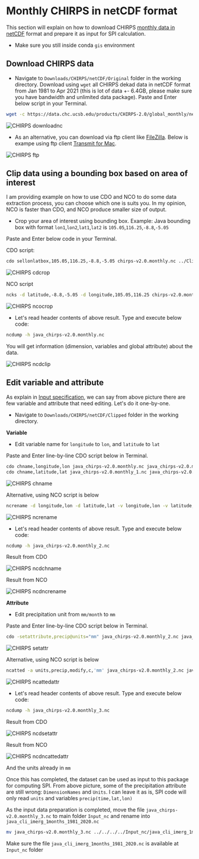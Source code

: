 # Monthly CHIRPS in netCDF format

This section will explain on how to download CHIRPS [monthly data in netCDF](https://data.chc.ucsb.edu/products/CHIRPS-2.0/global_monthly/netcdf/) format and prepare it as input for SPI calculation.

* Make sure you still inside conda `gis` environment


## Download CHIRPS data

* Navigate to `Downloads/CHIRPS/netCDF/Original` folder in the working directory. Download using `wget` all CHIRPS dekad data in netCDF format from Jan 1981 to Apr 2021 (this is lot of data +- 6.4GB, please make sure you have bandwidth and unlimited data package). Paste and Enter below script in your Terminal.

```bash
wget -c https://data.chc.ucsb.edu/products/CHIRPS-2.0/global_monthly/netcdf/chirps-v2.0.monthly.nc
```

![CHIRPS downloadnc](./img/chirps-downloadnc.png)

* As an alternative, you can download via ftp client like [FileZilla](https://filezilla-project.org). Below is exampe using ftp client [Transmit for Mac](https://www.panic.com/transmit/).

![CHIRPS ftp](./img/chirps-ftp.png)


## Clip data using a bounding box based on area of interest

I am providing example on how to use CDO and NCO to do some data extraction process, you can choose which one is suits you. In my opinion, NCO is faster than CDO, and NCO produce smaller size of output.

* Crop your area of interest using bounding box. 
	Example: Java bounding box with format `lon1`,`lon2`,`lat1`,`lat2` is `105.05`,`116.25`,`-8.8`,`-5.05`

Paste and Enter below code in your Terminal.

CDO script:

``` bash
cdo sellonlatbox,105.05,116.25,-8.8,-5.05 chirps-v2.0.monthly.nc ../Clipped/java_chirps-v2.0.monthly.nc
```

![CHIRPS cdcrop](./img/chirps-cdocrop.png)

NCO script

``` bash
ncks -d latitude,-8.8,-5.05 -d longitude,105.05,116.25 chirps-v2.0.monthly.nc -O ../Clipped/java_chirps-v2.0.monthly.nc
```

![CHIRPS ncocrop](./img/chirps-ncocrop.png)

* Let's read header contents of above result. Type and execute below code:

``` bash
ncdump -h java_chirps-v2.0.monthly.nc
```

You will get information (dimension, variables and global attribute) about the data.

![CHIRPS ncdclip](./img/chirps-ncdclip.png)


## Edit variable and attribute

As explain in [Input specification](../rainfall/#input-specification), we can say from above picture there are few variable and attribute that need editing. Let's do it one-by-one.

* Navigate to `Downloads/CHIRPS/netCDF/Clipped` folder in the working directory.

**Variable**

* Edit variable name for `longitude` to `lon`, and `latitude` to `lat`

Paste and Enter line-by-line CDO script below in Terminal.

``` bash
cdo chname,longitude,lon java_chirps-v2.0.monthly.nc java_chirps-v2.0.monthly_1.nc
cdo chname,latitude,lat java_chirps-v2.0.monthly_1.nc java_chirps-v2.0.monthly_2.nc
```

![CHIRPS chname](./img/chirps-chname.png)

Alternative, using NCO script is below

``` bash
ncrename -d longitude,lon -d latitude,lat -v longitude,lon -v latitude,lat java_chirps-v2.0.monthly.nc -O java_chirps-v2.0.monthly_2.nc
```

![CHIRPS ncrename](./img/chirps-ncrename.png)

* Let's read header contents of above result. Type and execute below code:

``` bash
ncdump -h java_chirps-v2.0.monthly_2.nc
```

Result from CDO

![CHIRPS ncdchname](./img/chirps-ncdchname.png)

Result from NCO

![CHIRPS ncdncrename](./img/chirps-ncdncrename.png)

**Attribute**

* Edit precipitation unit from `mm/month` to `mm`

Paste and Enter line-by-line CDO script below in Terminal.

``` bash
cdo -setattribute,precip@units="mm" java_chirps-v2.0.monthly_2.nc java_chirps-v2.0.monthly_3.nc
```

![CHIRPS setattr](./img/chirps-setattr.png)

Alternative, using NCO script is below

``` bash
ncatted -a units,precip,modify,c,'mm' java_chirps-v2.0.monthly_2.nc java_chirps-v2.0.monthly_3.nc
```

![CHIRPS ncattedattr](./img/chirps-ncattedattr.png)

* Let's read header contents of above result. Type and execute below code:

``` bash
ncdump -h java_chirps-v2.0.monthly_3.nc
```

Result from CDO

![CHIRPS ncdsetattr](./img/chirps-ncdsetattr.png)

Result from NCO

![CHIRPS ncdncattedattr](./img/chirps-ncdncattedattr.png)

And the units already in `mm`

Once this has completed, the dataset can be used as input to this package for computing SPI. From above picture, some of the precipitation attribute are still wrong: `DimensionNames` and `Units`. I can leave it as is, SPI code will only read `units` and variables `precip(time,lat,lon)`

As the input data preparation is completed, move the file `java_chirps-v2.0.monthly_3.nc` to main folder `Input_nc` and rename into `java_cli_imerg_1months_1981_2020.nc`

``` bash
mv java_chirps-v2.0.monthly_3.nc ../../../../Input_nc/java_cli_imerg_1months_2000_2020.nc
```

Make sure the file `java_cli_imerg_1months_1981_2020.nc` is available at `Input_nc` folder